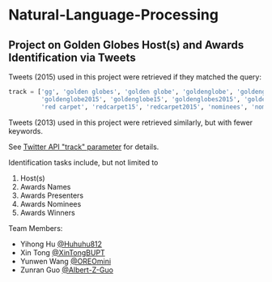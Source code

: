 # Natural-Language-Processing

## Project on Golden Globes Host(s) and Awards Identification via Tweets

Tweets (2015) used in this project were retrieved if they matched the query:
```python
track = ['gg', 'golden globes', 'golden globe', 'goldenglobe', 'goldenglobes', 'gg2015', 'gg15',
         'goldenglobe2015', 'goldenglobe15', 'goldenglobes2015', 'goldenglobes15', 'redcarpet', 
         'red carpet', 'redcarpet15', 'redcarpet2015', 'nominees', 'nominee', 'globesparty', 'globesparties']
```
Tweets (2013) used in this project were retrieved similarly, but with fewer keywords.

See [Twitter API "track" parameter](https://developer.twitter.com/en/docs/tweets/filter-realtime/guides/basic-stream-parameters) for details.

Identification tasks include, but not limited to
1. Host(s)
2. Awards Names
3. Awards Presenters
4. Awards Nominees
5. Awards Winners

Team Members:
- Yihong Hu [@Huhuhu812](https://github.com/Huhuhu812)
- Xin Tong [@XinTongBUPT](https://github.com/XinTongBUPT)
- Yunwen Wang [@OREOmini](https://github.com/OREOmini)
- Zunran Guo [@Albert-Z-Guo](https://github.com/Albert-Z-Guo) 
